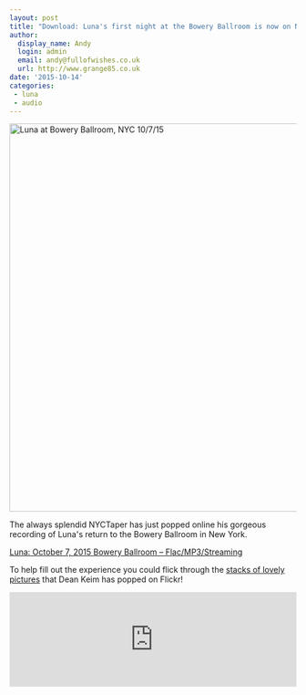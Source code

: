 ```yaml
---
layout: post
title: "Download: Luna's first night at the Bowery Ballroom is now on NYCTaper"
author:
  display_name: Andy
  login: admin
  email: andy@fullofwishes.co.uk
  url: http://www.grange85.co.uk
date: '2015-10-14'
categories:
 - luna
 - audio
---
```

<a data-flickr-embed="true" data-footer="true"  href="https://www.flickr.com/photos/42302753@N05/21475071424/in/photolist-yHPsqx-yHFmy9-zEJpm8-zCoDCh-zEHbfk-yHNHZk-zoaYiM-zocqaV-zody1n-zEGBh6-zo97oY-yHRReK-zDD997-yHRdAK-yHHdbo-yHGRo1-zCqYXL-zo7ydj-zDCKgd-zFCU3t-s7tcw7-dqxTUN-dqHZys-dqHPBT-dqHPFK-gZFWFB-dqHPUa-dqHP9g-dqHYoq-dqHPhn-dqHYZS-dqHYuJ-dqHNET-dqHYyd-dqHYUu-dqHYro-dqHNRv-dqHPxF-dqHNMk-dqHYGU-bp4bi5-bBY6hc-bmhizj-bzcaRP-bzcaFD-bmhiqL-biYUeZ-aYvgcM-aYvgxR-aYvjqk/" title="Luna at Bowery Ballroom, NYC 10/7/15"><img src="https://farm1.staticflickr.com/579/21475071424_74d369c5bd_b.jpg" width="1024" height="681" alt="Luna at Bowery Ballroom, NYC 10/7/15"></a>
<p class="lead">The always splendid NYCTaper has just popped online his gorgeous recording of Luna's return to the Bowery Ballroom in New York.</p>

<p><a href="http://www.nyctaper.com/2015/10/luna-october-7-2015-bowery-ballroom-flacmp3streaming/">Luna: October 7, 2015 Bowery Ballroom – Flac/MP3/Streaming</a></p>

<p>To help fill out the experience you could flick through the <a href="https://www.flickr.com/photos/42302753@N05/sets/72157659324560340">stacks of lovely pictures</a> that Dean Keim has popped on Flickr!</p>

<iframe width="100%" height="166" scrolling="no" frameborder="no" src="https://w.soundcloud.com/player/?url=https%3A//api.soundcloud.com/tracks/228361444&color=ff5500"></iframe>
